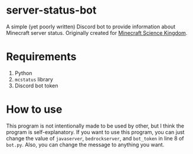 # server-status-bot
A simple (yet poorly written) Discord bot to provide information about Minecraft server status. Originally created for [Minecraft Science Kingdom](https://sciencekingdom.gg).

# Requirements
1. Python
2. ``mcstatus`` library
3. Discord bot token

# How to use
This program is not intentionally made to be used by other, but I think the program is self-explanatory. 
If you want to use this program, you can just change the value of ``javaserver``, ``bedrockserver``, and ``bot_token`` in line 8 of ``bot.py``. Also, you can change the message to anything you want.



